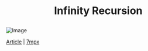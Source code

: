 # <p align="center">Infinity Recursion


![Image](https://i.postimg.cc/FsdYcZmT/56020459-10669711-The-website-of-defunct-hacker-gang-Recursion-Team-also-known-as-m-7-1648671593311.png)
        <p>

[Article](https://www.dailymail.co.uk/news/article-10669711/Child-hackers-tricked-Apple-Meta-handing-subscriber-data.html) |
[7mpx](https://7mpx.fr)
